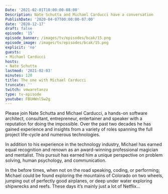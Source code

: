 ```yaml
---
Date: '2021-02-01T10:00:00-08:00'
Description: Nate Schutta and Michael Carducci have a conversation
PublishDate: '2020-04-07T00:00:00-07:00'
date: '2020-12-17'
draft: false
episode: '15'
episode_banner: /images/tv/episodes/bcak/15.png
episode_image: /images/tv/episodes/bcak/15.png
explicit: 'no'
guests:
- Michael Carducci
hosts:
- Nate Schutta
lastmod: '2021-02-03'
minutes: 120
title: The one with Michael Carducci
truncate: ''
twitch: vmwaretanzu
type: tv-episode
youtube: FBUHWnl5w2g
---
```


Please join Nate Schutta and Michael Carducci, a hands-on software architect, consultant, entrepreneur, entertainer and speaker with a reputation for doing the impossible. Over the past two decades he has gained experience and insights from a variety of roles spanning the full project life-cycle and numerous technologies.

In addition to his experience in the technology industry, Michael has earned equal recognition and renown as an award-winning professional magician and mentalist. This pursuit has earned him a unique perspective on problem solving, human psychology, and communication.

In the before times, when not on the road speaking, coding, or performing; Michael could be found exploring the mountains of Colorado on two wheels, jumping out of perfectly good airplanes, or deep under water exploring shipwrecks and reefs. These days it’s mainly just a lot of Netflix…